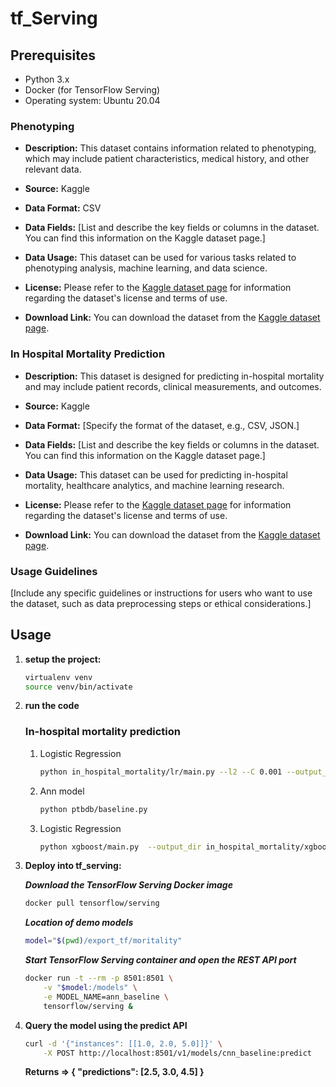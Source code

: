 # tf_Serving


## Prerequisites

- Python 3.x
- Docker (for TensorFlow Serving)
- Operating system: Ubuntu 20.04

### Phenotyping

- **Description:** This dataset contains information related to phenotyping, which may include patient characteristics, medical history, and other relevant data.

- **Source:** Kaggle

- **Data Format:** CSV

- **Data Fields:** [List and describe the key fields or columns in the dataset. You can find this information on the Kaggle dataset page.]

- **Data Usage:** This dataset can be used for various tasks related to phenotyping analysis, machine learning, and data science.

- **License:** Please refer to the [Kaggle dataset page](https://www.kaggle.com/datasets/uzair54/phenotyping) for information regarding the dataset's license and terms of use.

- **Download Link:** You can download the dataset from the [Kaggle dataset page](https://www.kaggle.com/datasets/uzair54/phenotyping).

### In Hospital Mortality Prediction

- **Description:** This dataset is designed for predicting in-hospital mortality and may include patient records, clinical measurements, and outcomes.

- **Source:** Kaggle

- **Data Format:** [Specify the format of the dataset, e.g., CSV, JSON.]

- **Data Fields:** [List and describe the key fields or columns in the dataset. You can find this information on the Kaggle dataset page.]

- **Data Usage:** This dataset can be used for predicting in-hospital mortality, healthcare analytics, and machine learning research.

- **License:** Please refer to the [Kaggle dataset page](https://www.kaggle.com/datasets/saurabhshahane/in-hospital-mortality-prediction) for information regarding the dataset's license and terms of use.

- **Download Link:** You can download the dataset from the [Kaggle dataset page](https://www.kaggle.com/datasets/saurabhshahane/in-hospital-mortality-prediction).

### Usage Guidelines

[Include any specific guidelines or instructions for users who want to use the dataset, such as data preprocessing steps or ethical considerations.]




## Usage

1. **setup the project:**
   ```bash
   virtualenv venv
   source venv/bin/activate
   ```
2. **run the code**
    ### In-hospital mortality prediction
    1. Logistic Regression
        ```bash
        python in_hospital_mortality/lr/main.py --l2 --C 0.001 --output_dir in_hospital_mortality/lr/  
        ```
    2. Ann model
        ```bash
        python ptbdb/baseline.py
        ```
    3. Logistic Regression
        ```bash
        python xgboost/main.py  --output_dir in_hospital_mortality/xgboost/
        ```
3. **Deploy into tf_serving:**
    
    ***Download the TensorFlow Serving Docker image***
    ```bash
    docker pull tensorflow/serving
    ```
    ***Location of demo models***
    ```bash
    model="$(pwd)/export_tf/moritality"
    ``````
    ***Start TensorFlow Serving container and open the REST API port***
    ```bash
    docker run -t --rm -p 8501:8501 \
        -v "$model:/models" \
        -e MODEL_NAME=ann_baseline \
        tensorflow/serving &
    ```
4. **Query the model using the predict API**
    ```bash
    curl -d '{"instances": [[1.0, 2.0, 5.0]]}' \
        -X POST http://localhost:8501/v1/models/cnn_baseline:predict
    ```
    **Returns => { "predictions": [2.5, 3.0, 4.5] }**








